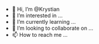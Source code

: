 - 👋 Hi, I’m @Krystian
- 👀 I’m interested in ...
- 🌱 I’m currently learning ...
- 💞️ I’m looking to collaborate on ...
- 📫 How to reach me ...

<!---
Krystian is a ✨ special ✨ repository because its `README.md` (this file) appears on your GitHub profile.
You can click the Preview link to take a look at your changes.
--->
